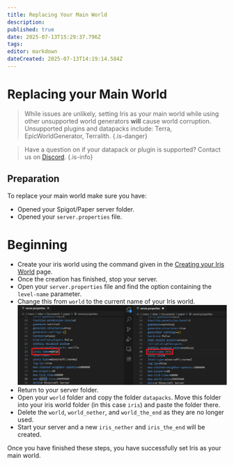```yaml
---
title: Replacing Your Main World
description: 
published: true
date: 2025-07-13T15:29:37.796Z
tags: 
editor: markdown
dateCreated: 2025-07-13T14:19:14.584Z
---
```


# Replacing your Main World

> While issues are unlikely, setting Iris as your main world while using other unsupported world generators **will** cause world corruption. Unsupported plugins and datapacks include: Terra, EpicWorldGenerator, Terralith.
{.is-danger}

> Have a question on if your datapack or plugin is supported? Contact us on [Discord](https://discord.gg/yk3F6enprh).
{.is-info}

## Preparation

To replace your main world make sure you have:
- Opened your Spigot/Paper server folder.
- Opened your `server.properties` file.

# Beginning

- Create your iris world using the command given in the [Creating your Iris World](/doc/iris/create-world) page.
- Once the creation has finished, stop your server.
- Open your `server.properties` file and find the option containing the `level-name` parameter.
- Change this from `world` to the current name of your Iris world.
![iris_replace2.png](/iris_docs/iris_replace2.png)
- Return to your server folder.
- Open your `world` folder and copy the folder `datapacks`. Move this folder into your iris world folder (in this case `iris`) and paste the folder there.
- Delete the `world`, `world_nether`, and `world_the_end` as they are no longer used.
- Start your server and a new `iris_nether` and `iris_the_end` will be created.

Once you have finished these steps, you have successfully set Iris as your main world.

